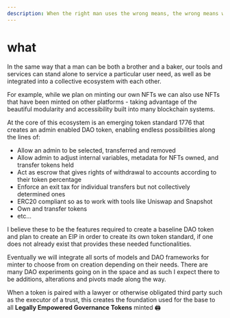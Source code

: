 ```yaml
---
description: When the right man uses the wrong means, the wrong means work in the right way
---
```


# what

In the same way that a man can be both a brother and a baker, our tools and services can stand alone to service a particular user need, as well as be integrated into a collective ecosystem with each other. &#x20;

For example, while we plan on minting our own NFTs we can also use NFTs that have been minted on other platforms - taking advantage of the beautiful modularity and accessibility built into many blockchain systems. &#x20;

At the core of this ecosystem is an emerging token standard 1776 that creates an admin enabled DAO token, enabling endless possibilities along the lines of:

* Allow an admin to be selected, transferred and removed
* Allow admin to adjust internal variables, metadata for NFTs owned, and transfer tokens held
* Act as escrow that gives rights of withdrawal to accounts according to their token percentage&#x20;
* Enforce an exit tax for individual transfers but not collectively determined ones
* ERC20 compliant so as to work with tools like Uniswap and Snapshot
* Own and transfer tokens
* etc...

I believe these to be the features required to create a baseline DAO token and plan to create an EIP in order to create its own token standard, if one does not already exist that provides these needed functionalities. &#x20;

Eventually we will integrate all sorts of models and DAO frameworks for minter to choose from on creation depending on their needs.  There are many DAO experiments going on in the space and as such I expect there to be additions, alterations and pivots made along the way.

When a token is paired with a lawyer or otherwise obligated third party such as the executor of a trust, this creates the foundation used for the base to all **Legally Empowered Governance Tokens** minted  🖨  &#x20;
